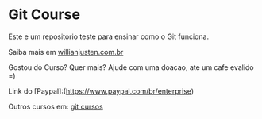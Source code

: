 # Git Course 

Este e um repositorio teste para ensinar como o Git funciona.

Saiba mais em [willianjusten.com.br](http://willianjusten.com.br)

Gostou do Curso? Quer mais? Ajude com uma doacao, ate um cafe evalido =)

Link do [Paypal]:(https://www.paypal.com/br/enterprise)


Outros cursos em: [git cursos](http://willianjusten.teachable.com)
